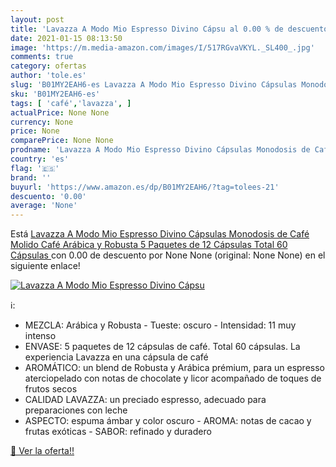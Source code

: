 ```yaml
---
layout: post
title: 'Lavazza A Modo Mio Espresso Divino Cápsu al 0.00 % de descuento'
date: 2021-01-15 08:13:50
image: 'https://m.media-amazon.com/images/I/517RGvaVKYL._SL400_.jpg'
comments: true
category: ofertas
author: 'tole.es'
slug: 'B01MY2EAH6-es Lavazza A Modo Mio Espresso Divino Cápsulas Monodosis de...'
sku: 'B01MY2EAH6-es'
tags: [ 'café','lavazza', ]
actualPrice: None None
currency: None
price: None
comparePrice: None None
prodname: 'Lavazza A Modo Mio Espresso Divino Cápsulas Monodosis de Café Molido  Café Arábica y Robusta  5 Paquetes de 12 Cápsulas  Total 60 Cápsulas '
country: 'es'
flag: '🇪🇸'
brand: ''
buyurl: 'https://www.amazon.es/dp/B01MY2EAH6/?tag=tolees-21'
descuento: '0.00'
average: 'None'
---
```


Está [Lavazza A Modo Mio Espresso Divino Cápsulas Monodosis de Café Molido  Café Arábica y Robusta  5 Paquetes de 12 Cápsulas  Total 60 Cápsulas ](https://www.amazon.es/dp/B01MY2EAH6/?tag=tolees-21) con 0.00 de descuento por None None (original: None None) en el siguiente enlace!

[![Lavazza A Modo Mio Espresso Divino Cápsu](https://m.media-amazon.com/images/I/517RGvaVKYL._SL400_.jpg)](https://www.amazon.es/dp/B01MY2EAH6/?tag=tolees-21)

ℹ️:

- MEZCLA: Arábica y Robusta - Tueste: oscuro - Intensidad: 11 muy intenso
- ENVASE: 5 paquetes de 12 cápsulas de café. Total 60 cápsulas. La experiencia Lavazza en una cápsula de café
- AROMÁTICO: un blend de Robusta y Arábica prémium, para un espresso aterciopelado con notas de chocolate y licor acompañado de toques de frutos secos
- CALIDAD LAVAZZA: un preciado espresso, adecuado para preparaciones con leche
- ASPECTO: espuma ámbar y color oscuro - AROMA: notas de cacao y frutas exóticas - SABOR: refinado y duradero

[🛒 Ver la oferta!!](https://www.amazon.es/dp/B01MY2EAH6/?tag=tolees-21)
